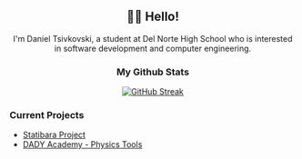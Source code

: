 <div align="center">

## 🙋‍♂️ Hello!

I'm Daniel Tsivkovski, a student at Del Norte High School who is interested in software development and computer engineering. 

### My Github Stats


  
<!-- [![Daniel Tsivkovski's GitHub stats](https://github-readme-stats.vercel.app/api?username=dtsivkovski&show_icons=true&theme=transparent&hide_border=true)](https://github.com/dtsivkovski) -->

[![GitHub Streak](https://streak-stats.demolab.com?user=dtsivkovski&theme=transparent&hide_border=true&fire=EB5454&stroke=EB5454&currStreakNum=EB5454&ring=EBA416&sideNums=EBA416&sideLabels=C83EEB&currStreakLabel=C83EEB&dates=919191)](https://git.io/streak-stats)
  


</div>

### Current Projects

- [Statibara Project](https://github.com/users/dtsivkovski/projects/3)
- [DADY Academy - Physics Tools](https://github.com/dylanluo05/DADY-Academy/)
